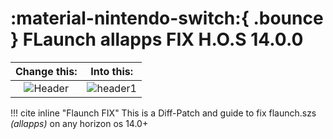 # :material-nintendo-switch:{ .bounce } FLaunch allapps FIX H.O.S 14.0.0

| Change this:	     	 | Into this:   |
| :--------------------------: | :----------------------------------------: |
|![Header](<img/flaunch/flheader1.png>)|![header1](<img/flaunch/sw-lay-ed-th5.jpg>)		    |

!!! cite inline "Flaunch FIX"
	This is a Diff-Patch and guide to fix flaunch.szs _(allapps)_ on any horizon os 14.0+
